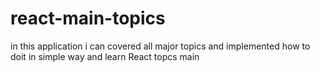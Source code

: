 # react-main-topics
in this application i can covered all major topics and implemented how to doit in simple way 
and learn React topcs main
